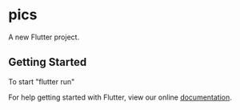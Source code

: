 # pics

A new Flutter project.

## Getting Started

To start "flutter run"

For help getting started with Flutter, view our online
[documentation](https://flutter.io/).
